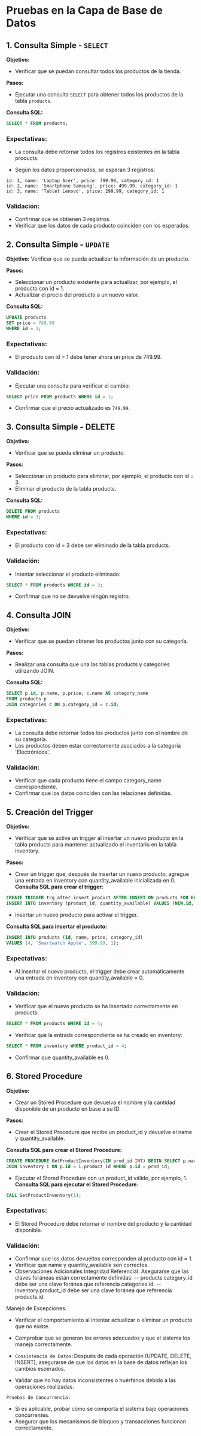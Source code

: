 # Pruebas en la Capa de Base de Datos

## 1. Consulta Simple - `SELECT`

**Objetivo:**
- Verificar que se puedan consultar todos los productos de la tienda.

**Pasos:**
- Ejecutar una consulta `SELECT` para obtener todos los productos de la tabla `products`.

**Consulta SQL:**
```sql
SELECT * FROM products;
```
### Expectativas:

- La consulta debe retornar todos los registros existentes en la tabla products.

- Según los datos proporcionados, se esperan 3 registros:
````
id: 1, name: 'Laptop Acer', price: 799.99, category_id: 1
id: 2, name: 'Smartphone Samsung', price: 499.99, category_id: 1
id: 3, name: 'Tablet Lenovo', price: 299.99, category_id: 1
````
### Validación:

- Confirmar que se obtienen 3 registros.
- Verificar que los datos de cada producto coinciden con los esperados.

## 2. Consulta Simple - `UPDATE`
**Objetivo:**
Verificar que se pueda actualizar la información de un producto.

**Pasos:**

- Seleccionar un producto existente para actualizar, por ejemplo, el producto con id = 1.
- Actualizar el precio del producto a un nuevo valor.

**Consulta SQL:**
```sql
UPDATE products
SET price = 749.99
WHERE id = 1;
```
### Expectativas:
- El producto con id = 1 debe tener ahora un price de 749.99.

### Validación:

- Ejecutar una consulta para verificar el cambio:

```sql
SELECT price FROM products WHERE id = 1;
```
- Confirmar que el precio actualizado es `749.99`.

## 3. Consulta Simple - DELETE
**Objetivo:**

- Verificar que se pueda eliminar un producto.

**Pasos:**

- Seleccionar un producto para eliminar, por ejemplo, el producto con id = 3.
- Eliminar el producto de la tabla products.

**Consulta SQL:**

```sql
DELETE FROM products
WHERE id = 3;
```
### Expectativas:

- El producto con id = 3 debe ser eliminado de la tabla products.

### Validación:

- Intentar seleccionar el producto eliminado:

```sql
SELECT * FROM products WHERE id = 3;
```

- Confirmar que no se devuelve ningún registro.

## 4. Consulta JOIN
**Objetivo:**

- Verificar que se puedan obtener los productos junto con su categoría.

**Pasos:**

- Realizar una consulta que una las tablas products y categories utilizando JOIN.

**Consulta SQL:**
```sql
SELECT p.id, p.name, p.price, c.name AS category_name
FROM products p
JOIN categories c ON p.category_id = c.id;
````
### Expectativas:

- La consulta debe retornar todos los productos junto con el nombre de su categoría.
- Los productos deben estar correctamente asociados a la categoría 'Electrónicos'.

### Validación:

- Verificar que cada producto tiene el campo category_name correspondiente.
- Confirmar que los datos coinciden con las relaciones definidas.

## 5. Creación del Trigger
**Objetivo:**

- Verificar que se active un trigger al insertar un nuevo producto en la tabla products para mantener actualizado el inventario en la tabla inventory.

**Pasos:**

- Crear un trigger que, después de insertar un nuevo producto, agregue una entrada en inventory con quantity_available inicializada en 0.
**Consulta SQL para crear el trigger:**

```sql
CREATE TRIGGER trg_after_insert_product AFTER INSERT ON products FOR EACH ROW BEGIN 
INSERT INTO inventory (product_id, quantity_available) VALUES (NEW.id, 0);
```
 - Insertar un nuevo producto para activar el trigger.

**Consulta SQL para insertar el producto:**

```sql
INSERT INTO products (id, name, price, category_id)
VALUES (4, 'Smartwatch Apple', 399.99, 1);
```
### Expectativas:

- Al insertar el nuevo producto, el trigger debe crear automáticamente una entrada en inventory con quantity_available = 0.

### Validación:

- Verificar que el nuevo producto se ha insertado correctamente en products:

```sql
SELECT * FROM products WHERE id = 4;
```

- Verificar que la entrada correspondiente se ha creado en inventory:

```sql
SELECT * FROM inventory WHERE product_id = 4;
```
- Confirmar que quantity_available es 0.

## 6. Stored Procedure
**Objetivo:**

- Crear un Stored Procedure que devuelva el nombre y la cantidad disponible de un producto en base a su ID.

**Pasos:**

- Crear el Stored Procedure que recibe un product_id y devuelve el name y quantity_available.

**Consulta SQL para crear el Stored Procedure:**

```sql
CREATE PROCEDURE GetProductInventory(IN prod_id INT) BEGIN SELECT p.name, i.quantity_available FROM products p
JOIN inventory i ON p.id = i.product_id WHERE p.id = prod_id;
```

- Ejecutar el Stored Procedure con un product_id válido, por ejemplo, 1.
**Consulta SQL para ejecutar el Stored Procedure:**

```sql
CALL GetProductInventory(1);
```
### Expectativas:

- El Stored Procedure debe retornar el nombre del producto y la cantidad disponible.
### Validación:

- Confirmar que los datos devueltos corresponden al producto con id = 1.
- Verificar que name y quantity_available son correctos.
- Observaciones Adicionales
Integridad Referencial: Asegurarse que las claves foráneas están correctamente definidas:
-- products.category_id debe ser una clave foránea que referencia categories.id.
-- inventory.product_id debe ser una clave foránea que referencia products.id.

Manejo de Excepciones:
- Verificar el comportamiento al intentar actualizar o eliminar un producto que no existe.
- Comprobar que se generan los errores adecuados y que el sistema los maneja correctamente.

- `Consistencia de Datos:`Después de cada operación (UPDATE, DELETE, INSERT), asegurarse de que los datos en la base de datos reflejan los cambios esperados.
- Validar que no hay datos inconsistentes o huérfanos debido a las operaciones realizadas.

`Pruebas de Concurrencia:`
- Si es aplicable, probar cómo se comporta el sistema bajo operaciones concurrentes.
- Asegurar que los mecanismos de bloqueo y transacciones funcionan correctamente.
